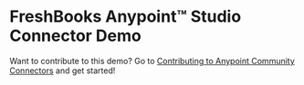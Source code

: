 FreshBooks Anypoint™ Studio Connector Demo
==========================================

Want to contribute to this demo? Go to [Contributing to Anypoint Community Connectors](http://mulesoft.github.io/connector-certification-docs/contr/index.html) and get started!
